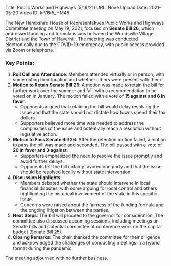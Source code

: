 Title: Public Works and Highways (5/19/21)
URL: None
Upload Date: 2021-05-20
Video ID: kfV6r5_HM48

The New Hampshire House of Representatives Public Works and Highways Committee meeting on May 19, 2021, focused on **Senate Bill 26**, which addressed funding and formula issues between the Woodsville Village District and the Town of Haverhill. The meeting was conducted electronically due to the COVID-19 emergency, with public access provided via Zoom or telephone.

### Key Points:
1. **Roll Call and Attendance**: Members attended virtually or in person, with some noting their location and whether others were present with them.
2. **Motion to Retain Senate Bill 26**: A motion was made to retain the bill for further work over the summer and fall, with a recommendation to be voted on in January. The motion failed with a vote of **15 against and 6 in favor**.
   - Opponents argued that retaining the bill would delay resolving the issue and that the state should not dictate how towns spend their tax dollars.
   - Supporters believed more time was needed to address the complexities of the issue and potentially reach a resolution without legislative action.
3. **Motion to Pass Senate Bill 26**: After the retention motion failed, a motion to pass the bill was made and seconded. The bill passed with a vote of **20 in favor and 3 against**.
   - Supporters emphasized the need to resolve the issue promptly and avoid further delays.
   - Opponents felt the bill unfairly favored one party and that the issue should be resolved locally without state intervention.
4. **Discussion Highlights**:
   - Members debated whether the state should intervene in local financial disputes, with some arguing for local control and others highlighting the historical involvement of the state in this specific issue.
   - Concerns were raised about the fairness of the funding formula and the ongoing litigation between the parties.
5. **Next Steps**: The bill will proceed to the governor for consideration. The committee also discussed upcoming sessions, including meetings on Senate bills and potential committee of conference work on the capital budget (Senate Bill 25).
6. **Closing Remarks**: The chair thanked the committee for their diligence and acknowledged the challenges of conducting meetings in a hybrid format during the pandemic.

The meeting adjourned with no further business.